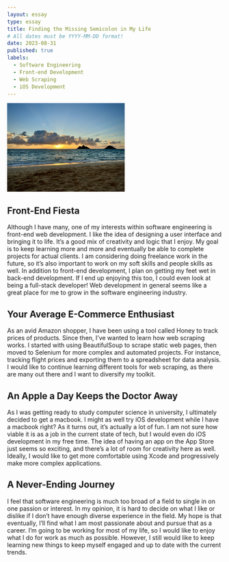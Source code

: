 ```yaml
---
layout: essay
type: essay
title: Finding the Missing Semicolon in My Life
# All dates must be YYYY-MM-DD format!
date: 2023-08-31
published: true
labels:
  - Software Engineering
  - Front-end Development
  - Web Scraping
  - iOS Development
---
```


<img width="275px" class="rounded float-start pe-4" src="https://github.com/kyesteele/kyesteele.github.io/blob/main/horizon.jpg?raw=true">

## Front-End Fiesta

  Although I have many, one of my interests within software engineering is front-end web development. I like the idea of designing a user interface and bringing it to life. It’s a good mix of creativity and logic that I enjoy. My goal is to keep learning more and more and eventually be able to complete projects for actual clients. I am considering doing freelance work in the future, so it’s also important to work on my soft skills and people skills as well. In addition to front-end development, I plan on getting my feet wet in back-end development. If I end up enjoying this too, I could even look at being a full-stack developer! Web development in general seems like a great place for me to grow in the software engineering industry.

## Your Average E-Commerce Enthusiast

  As an avid Amazon shopper, I have been using a tool called Honey to track prices of products. Since then, I’ve wanted to learn how web scraping works. I started with using BeautifulSoup to scrape static web pages, then moved to Selenium for more complex and automated projects. For instance, tracking flight prices and exporting them to a spreadsheet for data analysis. I would like to continue learning different tools for web scraping, as there are many out there and I want to diversify my toolkit.

## An Apple a Day Keeps the Doctor Away

  As I was getting ready to study computer science in university, I ultimately decided to get a macbook. I might as well try iOS development while I have a macbook right? As it turns out, it’s actually a lot of fun. I am not sure how viable it is as a job in the current state of tech, but I would even do iOS development in my free time. The idea of having an app on the App Store just seems so exciting, and there’s a lot of room for creativity here as well. Ideally, I would like to get more comfortable using Xcode and progressively make more complex applications.

## A Never-Ending Journey

  I feel that software engineering is much too broad of a field to single in on one passion or interest. In my opinion, it is hard to decide on what I like or dislike if I don’t have enough diverse experience in the field. My hope is that eventually, I’ll find what I am most passionate about and pursue that as a career. I’m going to be working for most of my life, so I would like to enjoy what I do for work as much as possible. However, I still would like to keep learning new things to keep myself engaged and up to date with the current trends.
